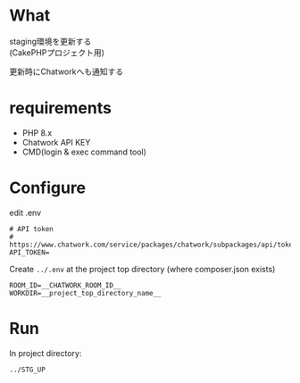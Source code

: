 # What

staging環境を更新する  
(CakePHPプロジェクト用)

更新時にChatworkへも通知する

# requirements

- PHP 8.x
- Chatwork API KEY
- CMD(login & exec command tool)

# Configure
 
edit .env
```
# API token
# https://www.chatwork.com/service/packages/chatwork/subpackages/api/token.php
API_TOKEN=
```

Create `../.env` at the project top directory (where composer.json exists)
```
ROOM_ID=__CHATWORK_ROOM_ID__
WORKDIR=__project_top_directory_name__
```

# Run
In project directory:
```
../STG_UP
```
